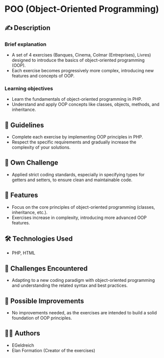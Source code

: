 # POO (Object-Oriented Programming)

## ✍️ Description

### Brief explanation

-   A set of 4 exercises (Banques, Cinema, Colmar (Entreprises), Livres) designed to introduce the basics of object-oriented programming (OOP).
-   Each exercise becomes progressively more complex, introducing new features and concepts of OOP.

### Learning objectives

-   Learn the fundamentals of object-oriented programming in PHP.
-   Understand and apply OOP concepts like classes, objects, methods, and inheritance.

## 📜 Guidelines

-   Complete each exercise by implementing OOP principles in PHP.
-   Respect the specific requirements and gradually increase the complexity of your solutions.

## 💪 Own Challenge

-   Applied strict coding standards, especially in specifying types for getters and setters, to ensure clean and maintainable code.

## 🚀 Features

-   Focus on the core principles of object-oriented programming (classes, inheritance, etc.).
-   Exercises increase in complexity, introducing more advanced OOP features.

## 🛠️ Technologies Used

-   PHP, HTML

## 🤔 Challenges Encountered

-   Adapting to a new coding paradigm with object-oriented programming and understanding the related syntax and best practices.

## 🔮 Possible Improvements

-   No improvements needed, as the exercises are intended to build a solid foundation of OOP principles.

## 👩‍💻 Authors

-   EGeldreich  
-   Elan Formation (Creator of the exercises)
